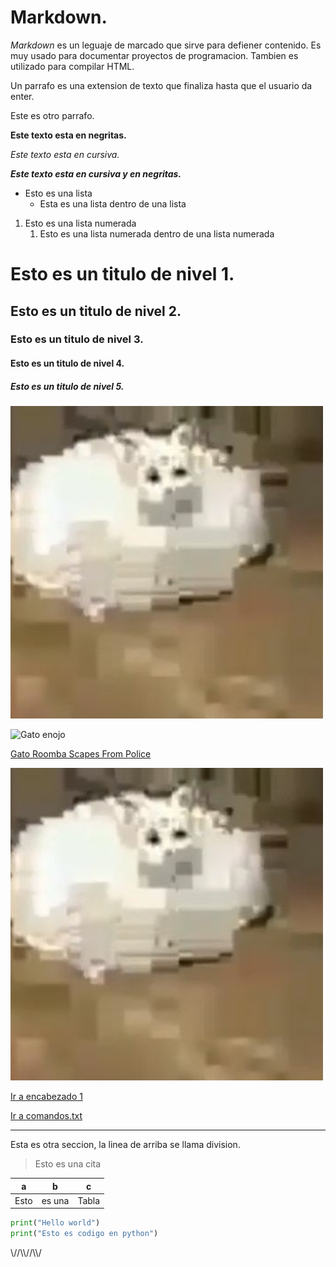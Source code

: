 # Markdown.

_Markdown_ es un leguaje de marcado que sirve para defiener contenido. Es muy usado para documentar proyectos de programacion. Tambien es utilizado para compilar HTML. 

Un parrafo es una extension de texto que finaliza hasta que el usuario da enter.

Este es otro parrafo.

**Este texto esta en negritas.**

_Este texto esta en cursiva._

**_Este texto esta en cursiva y en negritas._**

- Esto es una lista
  - Esta es una lista dentro de una lista

1. Esto es una lista numerada
   1. Esto es una lista numerada dentro de una lista numerada


# Esto es un titulo de nivel 1.

## Esto es un titulo de nivel 2.

### Esto es un titulo de nivel 3.

#### Esto es un titulo de nivel 4.

##### Esto es un titulo de nivel 5.



![Gato Roomba](./GatoRoomba.jpg)

![Gato enojo](https://static.theclinic.cl/media/2023/04/02-211346_5man_gatos-naranjas-foto-principal.jpg)

[Gato Roomba Scapes From Police](https://www.youtube.com/watch?v=k4o6B6peGFo&ab_channel=Aurora)

[![Gato Roomba](./GatoRoomba.jpg)](https://www.youtube.com/watch?v=APk4mLodk88&ab_channel=SihAlex)


 [Ir a encabezado 1](#esto-es-un-titulo-de-nivel-1)


[Ir a comandos.txt](../gaming/comandos.txt)



---
Esta es otra seccion, la linea de arriba se llama division.

> Esto es una cita

| a | b | c |
| - | - | - |
| Esto | es una | Tabla |

```py
print("Hello world")
print("Esto es codigo en python")

```
<!-- Esto es un comentario con alt shift a -->
\\\//\\\\//\\\\/

